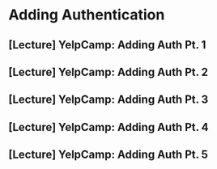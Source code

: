 # Adding Authentication

## [Lecture] YelpCamp: Adding Auth Pt. 1

## [Lecture] YelpCamp: Adding Auth Pt. 2

## [Lecture] YelpCamp: Adding Auth Pt. 3

## [Lecture] YelpCamp: Adding Auth Pt. 4

## [Lecture] YelpCamp: Adding Auth Pt. 5
